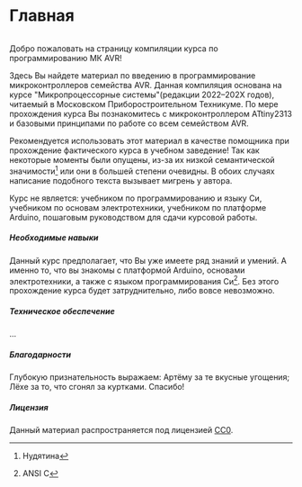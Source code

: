 # Главная

```{caution} Материал находится в разработке…!
```

Добро пожаловать на страницу компиляции курса по программированию МК AVR! 

Здесь Вы найдете материал по введению в программирование микроконтроллеров
семейства AVR. Данная компиляция основана на курсе "Микропроцессорные
системы"(редакции 2022–202Х годов), читаемый в Московском 
Приборостроительном Техникуме. По мере прохождения курса Вы познакомитесь с 
микроконтроллером ATtiny2313 и базовыми принципами по работе со всем 
семейством AVR. 

Рекомендуется использовать этот материал в качестве помощника при прохождение
фактического курса в учебном заведение! Так как некоторые моменты были опущены,
из-за их низкой семантической значимости[^nud] или они в большей степени очевидны.
В обоих случаях написание подобного текста вызывает мигрень у автора. 

Курс не является: учебником по программированию и языку Си,
учебником по основам электротехники, учебником по платформе Arduino,
пошаговым руководством для сдачи курсовой работы.

##### Необходимые навыки

Данный курс предполагает, что Вы уже имеете ряд знаний и умений. А именно то,
что вы знакомы с платформой Arduino, основами электротехники, а также с языком
программирования Си[^ansic]. Без этого прохождение курса будет затруднительно,
либо вовсе невозможно. 

##### Техническое обеспечение 

...

##### Благодарности

Глубокую признательность выражаем: Артёму за те вкусные угощения; 
Лёхе за то, что сгонял за куртками. Спасибо!

[^ansic]: ANSI C
[^nud]: Нудятина

##### Лицензия 

Данный материал распространяется под лицензией [CC0](https://creativecommons.org/publicdomain/zero/1.0/).

<!-- ```{tableofcontents} -->
<!-- ``` -->


